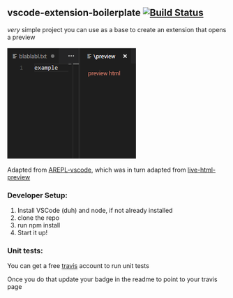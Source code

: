 ## vscode-extension-boilerplate [![Build Status](https://travis-ci.org/Almenon/vscode-extension-boilerplate-vscode.svg?branch=master)](https://travis-ci.org/Almenon/vscode-extension-boilerplate-vscode)

*very* simple project you can use as a base to create an extension that opens a preview

![](example.png)

Adapted from [AREPL-vscode](https://github.com/almenon/arepl-vscode), which was in turn adapted from [live-html-preview](https://github.com/HarshdeepGupta/live-html-preview)

### Developer Setup:

1. Install VSCode (duh) and node, if not already installed
2. clone the repo
3. run npm install
4. Start it up!

### Unit tests:

You can get a free [travis](travis-ci.org) account to run unit tests

Once you do that update your badge in the readme to point to your travis page